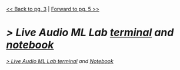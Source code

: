 

[<< Back to pg. 3](https://github.com/hipstas/aapb-july-2017-demo/blob/master/03_attk.utils_demo.ipynb) \| [Forward to pg. 5 >>](https://github.com/hipstas/aapb-july-2017-demo/blob/master/05_Design_and_Train__AAPB_test_tone.ipynb)


*\> Live Audio ML Lab [terminal](http://138.68.247.106:8888/terminals/1) and [notebook](http://138.68.247.106:8888/notebooks/Untitled.ipynb?kernel_name=python2)*
=======
*[> Live Audio ML Lab terminal](http://138.68.247.106:8888/terminals/1) and [Notebook](http://138.68.247.106:8888/notebooks/Untitled.ipynb?kernel_name=python2)*
